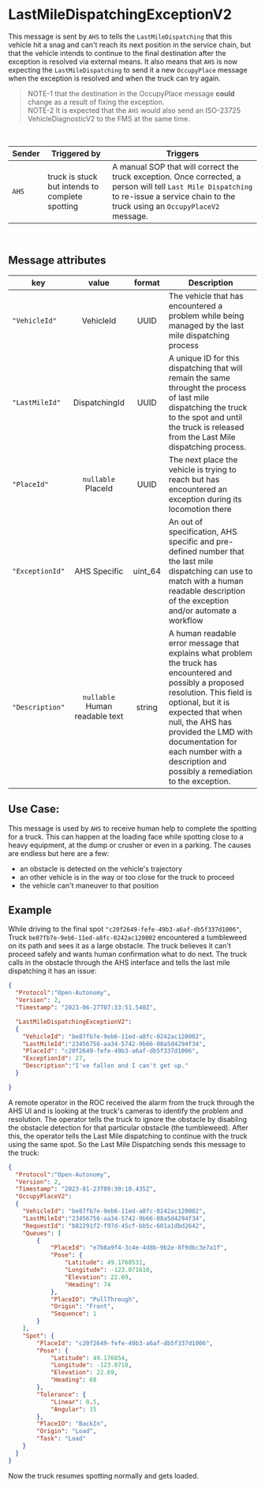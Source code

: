 # LastMileDispatchingExceptionV2
This message is sent by `AHS` to tells the `LastMileDispatching` that this vehicle hit a snag and can't reach its next position in the service chain, but that the vehicle intends to continue to the final destination after the exception is resolved via external means.  It also means that `AHS` is now expecting the `LastMileDispatching` to send it a new `OccupyPlace` message when the exception is resolved and when the truck can try again.
> NOTE-1 that the destination in the OccupyPlace message **could** change as a result of fixing the exception.<br>
> NOTE-2 It is expected that the `AHS` would also send an ISO-23725 VehicleDiagnosticV2 to the FMS at the same time.

<br>

|Sender| Triggered by | Triggers|
|---|---|---|
| `AHS`| truck is stuck but intends to complete spotting | A manual SOP that will correct the truck exception.  Once corrected, a person will tell `Last Mile Dispatching` to re-issue a service chain to the truck using an `OccupyPlaceV2` message. |

<br>

## Message attributes
|key |value |format | Description|
|---|:---:|:---:|---|
|`"VehicleId"`| VehicleId | UUID| The vehicle that has encountered a problem while being managed by the last mile dispatching process|
|`"LastMileId"`| DispatchingId | UUID| A unique ID for this dispatching that will remain the same throught the process of last mile dispatching the truck to the spot and until the truck is released from the Last Mile dispatching process.|
|`"PlaceId"`|`nullable` PlaceId| UUID |The next place the vehicle is trying to reach but has encountered an exception during its locomotion there|
|`"ExceptionId"` | AHS Specific | uint_64 | An out of specification, AHS specific and pre-defined number that the last mile dispatching can use to match with a human readable description of the exception and/or automate a workflow |
|`"Description"`|`nullable` Human readable text|string| A human readable error message that explains what problem the truck has encountered and possibly a proposed resolution.  This field is optional, but it is expected that when null, the AHS has provided the LMD with documentation for each number with a description and possibly a remediation to the exception.


## Use Case:
This message is used by `AHS` to receive human help to complete the spotting for a truck.  This can happen at the loading face while spotting close to a heavy equipment, at the dump or crusher or even in a parking.  The causes are endless but here are a few:
* an obstacle is detected on the vehicle's trajectory
* an other vehicle is in the way or too close for the truck to proceed
* the vehicle can't maneuver to that position




## Example
While driving to the final spot `"c20f2649-fefe-49b3-a6af-db5f337d1006"`, Truck `be87fb7e-9eb6-11ed-a8fc-0242ac120002` encountered a tumbleweed on its path and sees it as a large obstacle.  The truck believes it can't proceed safely and wants human confirmation what to do next. The truck calls in the obstacle through the AHS interface and tells the last mile dispatching it has an issue:  

```json
{
  "Protocol":"Open-Autonomy",
  "Version": 2,
  "Timestamp": "2023-06-27T07:33:51.540Z",

  "LastMileDispatchingExceptionV2":
  {
    "VehicleId": "be87fb7e-9eb6-11ed-a8fc-0242ac120002",
    "LastMileId":"23456756-aa34-5742-9b66-08a5d4294f34",
    "PlaceId": "c20f2649-fefe-49b3-a6af-db5f337d1006",
    "ExceptionId": 27,
    "Description":"I've fallen and I can't get up."
  }

}
```

A remote operator in the ROC received the alarm from the truck through the AHS UI and is looking at the truck's cameras to identify the problem and resolution.  The operator tells the truck to ignore the obstacle by disabling the obstacle detection for that particular obstacle (the tumbleweed).  After this, the operator tells the Last Mile dispatching to continue with the truck using the same spot.  So the Last Mile Dispatching sends this message to the truck:


```json
{
  "Protocol":"Open-Autonomy",
  "Version": 2,
  "Timestamp": "2023-01-23T09:30:10.435Z",
  "OccupyPlaceV2":
  {
    "VehicleId": "be87fb7e-9eb6-11ed-a8fc-0242ac120002",
    "LastMileId":"23456756-aa34-5742-9b66-08a5d4294f34",
    "RequestId": "b82291f2-f97d-45cf-bb5c-601a1dbd2642",
    "Queues": [
        {
            "PlaceId": "e7b8a9f4-3c4e-4d8b-9b2e-8f9d6c3e7a1f",
            "Pose": {
                "Latitude": 49.1768531,
                "Longitude": -123.071610,
                "Elevation": 22.69,
                "Heading": 74
            },
            "PlaceIO": "PullThrough",
            "Origin": "Front",
            "Sequence": 1
        }
    ],
    "Spot": {
        "PlaceId": "c20f2649-fefe-49b3-a6af-db5f337d1006",
        "Pose": {
            "Latitude": 49.176854,
            "Longitude": -123.0718,
            "Elevation": 22.69,
            "Heading": 68
        },
        "Tolerance": {
            "Linear": 0.5,
            "Angular": 15
        },
        "PlaceIO": "BackIn",
        "Origin": "Load",
        "Task": "Load"
    }
  }
}
```

Now the truck resumes spotting normally and gets loaded.

